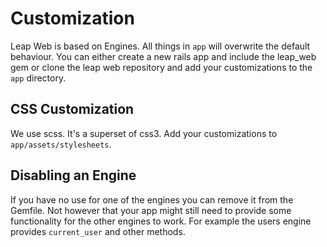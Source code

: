# Customization #

Leap Web is based on Engines. All things in `app` will overwrite the default behaviour. You can either create a new rails app and include the leap_web gem or clone the leap web repository and add your customizations to the `app` directory.

## CSS Customization ##

We use scss. It's a superset of css3. Add your customizations to `app/assets/stylesheets`.

## Disabling an Engine ##

If you have no use for one of the engines you can remove it from the Gemfile. Not however that your app might still need to provide some functionality for the other engines to work. For example the users engine provides `current_user` and other methods.
